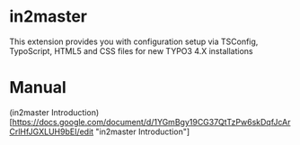 in2master
=========

This extension provides you with configuration setup via TSConfig, TypoScript, HTML5 and CSS files for new TYPO3 4.X installations

Manual
======
(in2master Introduction)[https://docs.google.com/document/d/1YGmBgy19CG37QtTzPw6skDqfJcArCrlHfJGXLUH9bEI/edit "in2master Introduction"]